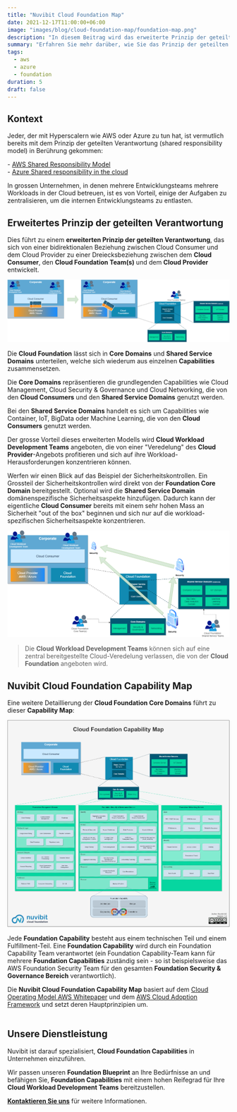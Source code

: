 ```yaml
---
title: "Nuvibit Cloud Foundation Map"
date: 2021-12-17T11:00:00+06:00
image: "images/blog/cloud-foundation-map/foundation-map.png"
description: "In diesem Beitrag wird das erweiterte Prinzip der geteilten Verantwortung eingeführt und die Nuvibit Cloud Foundation Capability Map vorgestellt."
summary: "Erfahren Sie mehr darüber, wie Sie das Prinzip der geteilten Verantwortung (shared responsibility model) zur Nuvibit Cloud Foundation Capability Map ausweiten können."
tags:
  - aws
  - azure
  - foundation
duration: 5
draft: false
---
```

## Kontext

Jeder, der mit Hyperscalern wie AWS oder Azure zu tun hat, ist vermutlich bereits mit dem Prinzip der geteilten Verantwortung (shared responsibility model) in Berührung gekommen:

\- [AWS Shared Responsibility Model](https://aws.amazon.com/compliance/shared-responsibility-model/?nc1=h_ls 'AWS Shared Responsibility Model Website')  
\- [Azure Shared responsibility in the cloud](https://docs.microsoft.com/en-us/azure/security/fundamentals/shared-responsibility 'Azure Shared responsibility in the cloud Website')  

In grossen Unternehmen, in denen mehrere Entwicklungsteams mehrere Workloads in der Cloud betreuen, ist es von Vorteil, einige der Aufgaben zu zentralisieren, um die internen Entwicklungsteams zu entlasten.

## Erweitertes Prinzip der geteilten Verantwortung

Dies führt zu einem **erweiterten Prinzip der geteilten Verantwortung**, das sich von einer bidirektionalen Beziehung zwischen Cloud Consumer und dem Cloud Provider zu einer Dreiecksbeziehung zwischen dem **Cloud Consumer**, den **Cloud Foundation Team(s)** und dem **Cloud Provider** entwickelt. 

![img](images/blog/cloud-foundation-map/extended-srm.png)

Die **Cloud Foundation** lässt sich in **Core Domains** und **Shared Service Domains** unterteilen, welche sich wiederum aus einzelnen **Capabilities** zusammensetzen.

Die **Core Domains** repräsentieren die grundlegenden Capabilities wie Cloud Management, Cloud Security & Governance und Cloud Networking, die von den **Cloud Consumers** und den **Shared Service Domains** genutzt werden.

Bei den **Shared Service Domains** handelt es sich um Capabilities wie Container, IoT, BigData oder Machine Learning, die von den **Cloud Consumers** genutzt werden.

Der grosse Vorteil dieses erweiterten Modells wird **Cloud Workload Development Teams** angeboten, die von einer "Veredelung" des **Cloud Provider**-Angebots profitieren und sich auf ihre Workload-Herausforderungen konzentrieren können.

Werfen wir einen Blick auf das Beispiel der Sicherheitskontrollen. 
Ein Grossteil der Sicherheitskontrollen wird direkt von der **Foundation Core Domain** bereitgestellt. 
Optional wird die **Shared Service Domain** domänenspezifische Sicherheitsaspekte hinzufügen.
Dadurch kann der eigentliche **Cloud Consumer** bereits mit einem sehr hohen Mass an Sicherheit "out of the box" beginnen und sich nur auf die workload-spezifischen Sicherheitsaspekte konzentrieren.

![img](images/blog/cloud-foundation-map/sample-security.png)

> Die **Cloud Workload Development Teams** können sich auf eine zentral bereitgestellte Cloud-Veredelung verlassen, die von der **Cloud Foundation** angeboten wird.

## Nuvibit Cloud Foundation Capability Map

Eine weitere Detaillierung der **Cloud Foundation Core Domains** führt zu dieser **Capability Map**:

![img](images/blog/cloud-foundation-map/cloud-capability-map-highres.png)

Jede **Foundation Capability** besteht aus einem technischen Teil und einem Fulfillment-Teil. Eine **Foundation Capability** wird durch ein Foundation Capability Team verantwortet (ein Foundation Capability-Team kann für mehrere **Foundation Capabilities** zuständig sein - so ist beispielsweise das AWS Foundation Security Team für den gesamten **Foundation Security & Governance Bereich** verantwortlich).

Die **Nuvibit Cloud Foundation Capability Map** basiert auf dem [Cloud Operating Model AWS Whitepaper](https://d1.awsstatic.com/whitepapers/building-a-cloud-operating-model.pdf 'AWS Whitepaper') und dem [AWS Cloud Adoption Framework](https://docs.aws.amazon.com/whitepapers/latest/overview-aws-cloud-adoption-framework/foundational-capabilities.html) und setzt deren Hauptprinzipien um.
<br/><br/>

## Unsere Dienstleistung

Nuvibit ist darauf spezialisiert, **Cloud Foundation Capabilities** in Unternehmen einzuführen.

Wir passen unseren **Foundation Blueprint** an Ihre Bedürfnisse an und befähigen Sie, **Foundation Capabilities** mit einem hohen Reifegrad für Ihre **Cloud Workload Development Teams** bereitzustellen.

**[Kontaktieren Sie uns](/contact/ 'Kontaktieren Sie uns für weitere Informationen.')** für weitere Informationen.